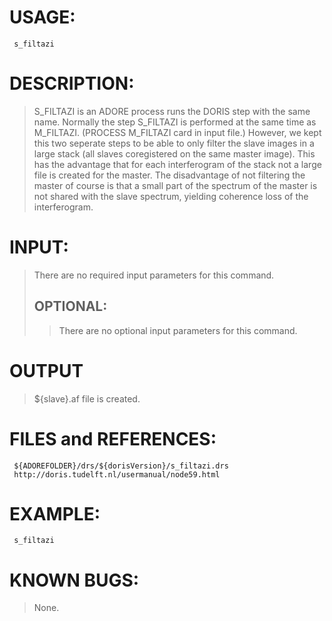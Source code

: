 # USAGE: #
```
 s_filtazi
```
# DESCRIPTION: #
> S\_FILTAZI is an ADORE process runs the DORIS step with the same name.
> Normally the step S\_FILTAZI is performed at the same time as M\_FILTAZI.
> (PROCESS M\_FILTAZI card in input file.) However, we kept this two seperate
> steps to be able to only filter the slave images in a large stack (all
> slaves coregistered on the same master image). This has the advantage that
> for each interferogram of the stack not a large file is created for the
> master. The disadvantage of not filtering the master of course is that a
> small part of the spectrum of the master is not shared with the slave
> spectrum, yielding coherence loss of the interferogram.
# INPUT: #
> There are no required input parameters for this command.
> ## OPTIONAL: ##
> > There are no optional input parameters for this command.
# OUTPUT #

> ${slave}.af file is created.
# FILES and REFERENCES: #
```
 ${ADOREFOLDER}/drs/${dorisVersion}/s_filtazi.drs
 http://doris.tudelft.nl/usermanual/node59.html
```
# EXAMPLE: #
```
 s_filtazi
```
# KNOWN BUGS: #
> None.